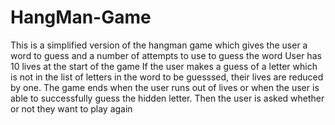 # HangMan-Game
This is a simplified version of the hangman game which gives the user a word to guess and a number of attempts to use to guess the word
User has 10 lives at the start of the game
If the user makes a guess of a letter which is not in the list of letters in the word to be guesssed, their lives are reduced by one.
The game ends when the user runs out of lives or when the user is able to successfully guess the hidden letter. 
Then the user is asked whether or not they want to play again
